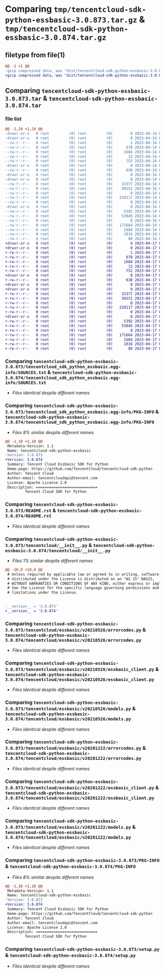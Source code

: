 # Comparing `tmp/tencentcloud-sdk-python-essbasic-3.0.873.tar.gz` & `tmp/tencentcloud-sdk-python-essbasic-3.0.874.tar.gz`

## filetype from file(1)

```diff
@@ -1 +1 @@
-gzip compressed data, was "dist/tencentcloud-sdk-python-essbasic-3.0.873.tar", last modified: Fri Apr 14 00:37:16 2023, max compression
+gzip compressed data, was "dist/tencentcloud-sdk-python-essbasic-3.0.874.tar", last modified: Mon Apr 17 00:29:57 2023, max compression
```

## Comparing `tencentcloud-sdk-python-essbasic-3.0.873.tar` & `tencentcloud-sdk-python-essbasic-3.0.874.tar`

### file list

```diff
@@ -1,24 +1,24 @@
-drwxr-xr-x   0 root         (0) root         (0)        0 2023-04-14 00:37:16.000000 tencentcloud-sdk-python-essbasic-3.0.873/
-drwxr-xr-x   0 root         (0) root         (0)        0 2023-04-14 00:37:16.000000 tencentcloud-sdk-python-essbasic-3.0.873/tencentcloud_sdk_python_essbasic.egg-info/
--rw-r--r--   0 root         (0) root         (0)        1 2023-04-14 00:37:16.000000 tencentcloud-sdk-python-essbasic-3.0.873/tencentcloud_sdk_python_essbasic.egg-info/dependency_links.txt
--rw-r--r--   0 root         (0) root         (0)      678 2023-04-14 00:37:16.000000 tencentcloud-sdk-python-essbasic-3.0.873/tencentcloud_sdk_python_essbasic.egg-info/SOURCES.txt
--rw-r--r--   0 root         (0) root         (0)     1684 2023-04-14 00:37:16.000000 tencentcloud-sdk-python-essbasic-3.0.873/tencentcloud_sdk_python_essbasic.egg-info/PKG-INFO
--rw-r--r--   0 root         (0) root         (0)       13 2023-04-14 00:37:16.000000 tencentcloud-sdk-python-essbasic-3.0.873/tencentcloud_sdk_python_essbasic.egg-info/top_level.txt
--rw-r--r--   0 root         (0) root         (0)      752 2023-04-14 00:37:16.000000 tencentcloud-sdk-python-essbasic-3.0.873/README.rst
-drwxr-xr-x   0 root         (0) root         (0)        0 2023-04-14 00:37:16.000000 tencentcloud-sdk-python-essbasic-3.0.873/tencentcloud/
--rw-r--r--   0 root         (0) root         (0)      630 2023-04-14 00:37:16.000000 tencentcloud-sdk-python-essbasic-3.0.873/tencentcloud/__init__.py
-drwxr-xr-x   0 root         (0) root         (0)        0 2023-04-14 00:37:16.000000 tencentcloud-sdk-python-essbasic-3.0.873/tencentcloud/essbasic/
-drwxr-xr-x   0 root         (0) root         (0)        0 2023-04-14 00:37:16.000000 tencentcloud-sdk-python-essbasic-3.0.873/tencentcloud/essbasic/v20210526/
--rw-r--r--   0 root         (0) root         (0)    15377 2023-04-14 00:37:16.000000 tencentcloud-sdk-python-essbasic-3.0.873/tencentcloud/essbasic/v20210526/errorcodes.py
--rw-r--r--   0 root         (0) root         (0)    50151 2023-04-14 00:37:16.000000 tencentcloud-sdk-python-essbasic-3.0.873/tencentcloud/essbasic/v20210526/essbasic_client.py
--rw-r--r--   0 root         (0) root         (0)        0 2023-04-14 00:37:16.000000 tencentcloud-sdk-python-essbasic-3.0.873/tencentcloud/essbasic/v20210526/__init__.py
--rw-r--r--   0 root         (0) root         (0)   228117 2023-04-14 00:37:16.000000 tencentcloud-sdk-python-essbasic-3.0.873/tencentcloud/essbasic/v20210526/models.py
--rw-r--r--   0 root         (0) root         (0)        0 2023-04-14 00:37:16.000000 tencentcloud-sdk-python-essbasic-3.0.873/tencentcloud/essbasic/__init__.py
-drwxr-xr-x   0 root         (0) root         (0)        0 2023-04-14 00:37:16.000000 tencentcloud-sdk-python-essbasic-3.0.873/tencentcloud/essbasic/v20201222/
--rw-r--r--   0 root         (0) root         (0)     5392 2023-04-14 00:37:16.000000 tencentcloud-sdk-python-essbasic-3.0.873/tencentcloud/essbasic/v20201222/errorcodes.py
--rw-r--r--   0 root         (0) root         (0)    53845 2023-04-14 00:37:16.000000 tencentcloud-sdk-python-essbasic-3.0.873/tencentcloud/essbasic/v20201222/essbasic_client.py
--rw-r--r--   0 root         (0) root         (0)        0 2023-04-14 00:37:16.000000 tencentcloud-sdk-python-essbasic-3.0.873/tencentcloud/essbasic/v20201222/__init__.py
--rw-r--r--   0 root         (0) root         (0)   171664 2023-04-14 00:37:16.000000 tencentcloud-sdk-python-essbasic-3.0.873/tencentcloud/essbasic/v20201222/models.py
--rw-r--r--   0 root         (0) root         (0)     1684 2023-04-14 00:37:16.000000 tencentcloud-sdk-python-essbasic-3.0.873/PKG-INFO
--rw-r--r--   0 root         (0) root         (0)     1016 2023-04-14 00:37:16.000000 tencentcloud-sdk-python-essbasic-3.0.873/setup.py
--rw-r--r--   0 root         (0) root         (0)       88 2023-04-14 00:37:16.000000 tencentcloud-sdk-python-essbasic-3.0.873/setup.cfg
+drwxr-xr-x   0 root         (0) root         (0)        0 2023-04-17 00:29:57.000000 tencentcloud-sdk-python-essbasic-3.0.874/
+drwxr-xr-x   0 root         (0) root         (0)        0 2023-04-17 00:29:57.000000 tencentcloud-sdk-python-essbasic-3.0.874/tencentcloud_sdk_python_essbasic.egg-info/
+-rw-r--r--   0 root         (0) root         (0)        1 2023-04-17 00:29:57.000000 tencentcloud-sdk-python-essbasic-3.0.874/tencentcloud_sdk_python_essbasic.egg-info/dependency_links.txt
+-rw-r--r--   0 root         (0) root         (0)      678 2023-04-17 00:29:57.000000 tencentcloud-sdk-python-essbasic-3.0.874/tencentcloud_sdk_python_essbasic.egg-info/SOURCES.txt
+-rw-r--r--   0 root         (0) root         (0)     1684 2023-04-17 00:29:57.000000 tencentcloud-sdk-python-essbasic-3.0.874/tencentcloud_sdk_python_essbasic.egg-info/PKG-INFO
+-rw-r--r--   0 root         (0) root         (0)       13 2023-04-17 00:29:57.000000 tencentcloud-sdk-python-essbasic-3.0.874/tencentcloud_sdk_python_essbasic.egg-info/top_level.txt
+-rw-r--r--   0 root         (0) root         (0)      752 2023-04-17 00:29:57.000000 tencentcloud-sdk-python-essbasic-3.0.874/README.rst
+drwxr-xr-x   0 root         (0) root         (0)        0 2023-04-17 00:29:57.000000 tencentcloud-sdk-python-essbasic-3.0.874/tencentcloud/
+-rw-r--r--   0 root         (0) root         (0)      630 2023-04-17 00:29:57.000000 tencentcloud-sdk-python-essbasic-3.0.874/tencentcloud/__init__.py
+drwxr-xr-x   0 root         (0) root         (0)        0 2023-04-17 00:29:57.000000 tencentcloud-sdk-python-essbasic-3.0.874/tencentcloud/essbasic/
+drwxr-xr-x   0 root         (0) root         (0)        0 2023-04-17 00:29:57.000000 tencentcloud-sdk-python-essbasic-3.0.874/tencentcloud/essbasic/v20210526/
+-rw-r--r--   0 root         (0) root         (0)    15377 2023-04-17 00:29:57.000000 tencentcloud-sdk-python-essbasic-3.0.874/tencentcloud/essbasic/v20210526/errorcodes.py
+-rw-r--r--   0 root         (0) root         (0)    50151 2023-04-17 00:29:57.000000 tencentcloud-sdk-python-essbasic-3.0.874/tencentcloud/essbasic/v20210526/essbasic_client.py
+-rw-r--r--   0 root         (0) root         (0)        0 2023-04-17 00:29:57.000000 tencentcloud-sdk-python-essbasic-3.0.874/tencentcloud/essbasic/v20210526/__init__.py
+-rw-r--r--   0 root         (0) root         (0)   228117 2023-04-17 00:29:57.000000 tencentcloud-sdk-python-essbasic-3.0.874/tencentcloud/essbasic/v20210526/models.py
+-rw-r--r--   0 root         (0) root         (0)        0 2023-04-17 00:29:57.000000 tencentcloud-sdk-python-essbasic-3.0.874/tencentcloud/essbasic/__init__.py
+drwxr-xr-x   0 root         (0) root         (0)        0 2023-04-17 00:29:57.000000 tencentcloud-sdk-python-essbasic-3.0.874/tencentcloud/essbasic/v20201222/
+-rw-r--r--   0 root         (0) root         (0)     5392 2023-04-17 00:29:57.000000 tencentcloud-sdk-python-essbasic-3.0.874/tencentcloud/essbasic/v20201222/errorcodes.py
+-rw-r--r--   0 root         (0) root         (0)    53845 2023-04-17 00:29:57.000000 tencentcloud-sdk-python-essbasic-3.0.874/tencentcloud/essbasic/v20201222/essbasic_client.py
+-rw-r--r--   0 root         (0) root         (0)        0 2023-04-17 00:29:57.000000 tencentcloud-sdk-python-essbasic-3.0.874/tencentcloud/essbasic/v20201222/__init__.py
+-rw-r--r--   0 root         (0) root         (0)   171664 2023-04-17 00:29:57.000000 tencentcloud-sdk-python-essbasic-3.0.874/tencentcloud/essbasic/v20201222/models.py
+-rw-r--r--   0 root         (0) root         (0)     1684 2023-04-17 00:29:57.000000 tencentcloud-sdk-python-essbasic-3.0.874/PKG-INFO
+-rw-r--r--   0 root         (0) root         (0)     1016 2023-04-17 00:29:57.000000 tencentcloud-sdk-python-essbasic-3.0.874/setup.py
+-rw-r--r--   0 root         (0) root         (0)       88 2023-04-17 00:29:57.000000 tencentcloud-sdk-python-essbasic-3.0.874/setup.cfg
```

### Comparing `tencentcloud-sdk-python-essbasic-3.0.873/tencentcloud_sdk_python_essbasic.egg-info/SOURCES.txt` & `tencentcloud-sdk-python-essbasic-3.0.874/tencentcloud_sdk_python_essbasic.egg-info/SOURCES.txt`

 * *Files identical despite different names*

### Comparing `tencentcloud-sdk-python-essbasic-3.0.873/tencentcloud_sdk_python_essbasic.egg-info/PKG-INFO` & `tencentcloud-sdk-python-essbasic-3.0.874/tencentcloud_sdk_python_essbasic.egg-info/PKG-INFO`

 * *Files 8% similar despite different names*

```diff
@@ -1,10 +1,10 @@
 Metadata-Version: 1.1
 Name: tencentcloud-sdk-python-essbasic
-Version: 3.0.873
+Version: 3.0.874
 Summary: Tencent Cloud Essbasic SDK for Python
 Home-page: https://github.com/TencentCloud/tencentcloud-sdk-python
 Author: Tencent Cloud
 Author-email: tencentcloudapi@tencent.com
 License: Apache License 2.0
 Description: ============================
         Tencent Cloud SDK for Python
```

### Comparing `tencentcloud-sdk-python-essbasic-3.0.873/README.rst` & `tencentcloud-sdk-python-essbasic-3.0.874/README.rst`

 * *Files identical despite different names*

### Comparing `tencentcloud-sdk-python-essbasic-3.0.873/tencentcloud/__init__.py` & `tencentcloud-sdk-python-essbasic-3.0.874/tencentcloud/__init__.py`

 * *Files 1% similar despite different names*

```diff
@@ -10,8 +10,8 @@
 # Unless required by applicable law or agreed to in writing, software
 # distributed under the License is distributed on an "AS IS" BASIS,
 # WITHOUT WARRANTIES OR CONDITIONS OF ANY KIND, either express or implied.
 # See the License for the specific language governing permissions and
 # limitations under the License.
 
 
-__version__ = '3.0.873'
+__version__ = '3.0.874'
```

### Comparing `tencentcloud-sdk-python-essbasic-3.0.873/tencentcloud/essbasic/v20210526/errorcodes.py` & `tencentcloud-sdk-python-essbasic-3.0.874/tencentcloud/essbasic/v20210526/errorcodes.py`

 * *Files identical despite different names*

### Comparing `tencentcloud-sdk-python-essbasic-3.0.873/tencentcloud/essbasic/v20210526/essbasic_client.py` & `tencentcloud-sdk-python-essbasic-3.0.874/tencentcloud/essbasic/v20210526/essbasic_client.py`

 * *Files identical despite different names*

### Comparing `tencentcloud-sdk-python-essbasic-3.0.873/tencentcloud/essbasic/v20210526/models.py` & `tencentcloud-sdk-python-essbasic-3.0.874/tencentcloud/essbasic/v20210526/models.py`

 * *Files identical despite different names*

### Comparing `tencentcloud-sdk-python-essbasic-3.0.873/tencentcloud/essbasic/v20201222/errorcodes.py` & `tencentcloud-sdk-python-essbasic-3.0.874/tencentcloud/essbasic/v20201222/errorcodes.py`

 * *Files identical despite different names*

### Comparing `tencentcloud-sdk-python-essbasic-3.0.873/tencentcloud/essbasic/v20201222/essbasic_client.py` & `tencentcloud-sdk-python-essbasic-3.0.874/tencentcloud/essbasic/v20201222/essbasic_client.py`

 * *Files identical despite different names*

### Comparing `tencentcloud-sdk-python-essbasic-3.0.873/tencentcloud/essbasic/v20201222/models.py` & `tencentcloud-sdk-python-essbasic-3.0.874/tencentcloud/essbasic/v20201222/models.py`

 * *Files identical despite different names*

### Comparing `tencentcloud-sdk-python-essbasic-3.0.873/PKG-INFO` & `tencentcloud-sdk-python-essbasic-3.0.874/PKG-INFO`

 * *Files 8% similar despite different names*

```diff
@@ -1,10 +1,10 @@
 Metadata-Version: 1.1
 Name: tencentcloud-sdk-python-essbasic
-Version: 3.0.873
+Version: 3.0.874
 Summary: Tencent Cloud Essbasic SDK for Python
 Home-page: https://github.com/TencentCloud/tencentcloud-sdk-python
 Author: Tencent Cloud
 Author-email: tencentcloudapi@tencent.com
 License: Apache License 2.0
 Description: ============================
         Tencent Cloud SDK for Python
```

### Comparing `tencentcloud-sdk-python-essbasic-3.0.873/setup.py` & `tencentcloud-sdk-python-essbasic-3.0.874/setup.py`

 * *Files identical despite different names*

